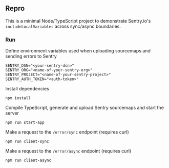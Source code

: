 ## Repro

This is a minimal Node/TypeScript project to demonstrate Sentry.io's `includeLocalVariables` across sync/async boundaries.

### Run

Define environment variables used when uploading sourcemaps and sending errors to Sentry

```
SENTRY_DSN="<your-sentry-dsn>"
SENTRY_ORG="<name-of-your-sentry-org>"
SENTRY_PROJECT="<name-of-your-sentry-project>"
SENTRY_AUTH_TOKEN="<auth-token>"
```

Install dependencies

`npm install`

Compile TypeScript, generate and upload Sentry sourcemaps and start the server

`npm run start-app`

Make a request to the `/error/sync` endpoint (requires curl)

`npm run client-sync`

Make a request to the `/error/async` endpoint (requires curl)

`npm run client-async`

